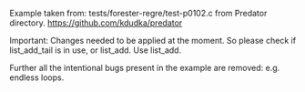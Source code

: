 Example taken from: tests/forester-regre/test-p0102.c from Predator 
directory. https://github.com/kdudka/predator

Important: Changes needed to be applied at the moment. So please check
if list_add_tail is in use, or list_add. Use list_add.

Further all the intentional bugs present in the example are removed: e.g. 
endless loops.
